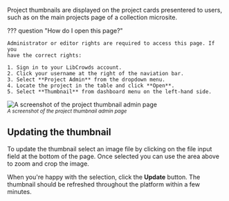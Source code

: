 Project thumbnails are displayed on the project cards presentered to users,
such as on the main projects page of a collection microsite.

??? question "How do I open this page?"

    Administrator or editor rights are required to access this page. If you
    have the correct rights:

    1. Sign in to your LibCrowds account.
    2. Click your username at the right of the naviation bar.
    3. Select **Project Admin** from the dropdown menu.
    4. Locate the project in the table and click **Open**.
    5. Select **Thumbnail** from dashboard menu on the left-hand side.

![A screenshot of the project thumbnail admin page](/assets/img/admin-project-thumbnail.png?raw=true)
<br><small>*A screenshot of the project thumbnail admin page*</small>

## Updating the thumbnail

To update the thumbnail select an image file by clicking on the file input
field at the bottom of the page. Once selected you can use the area above to
zoom and crop the image.

When you're happy with the selection, click the **Update** button. The
thumbnail should be refreshed throughout the platform within a few minutes.
